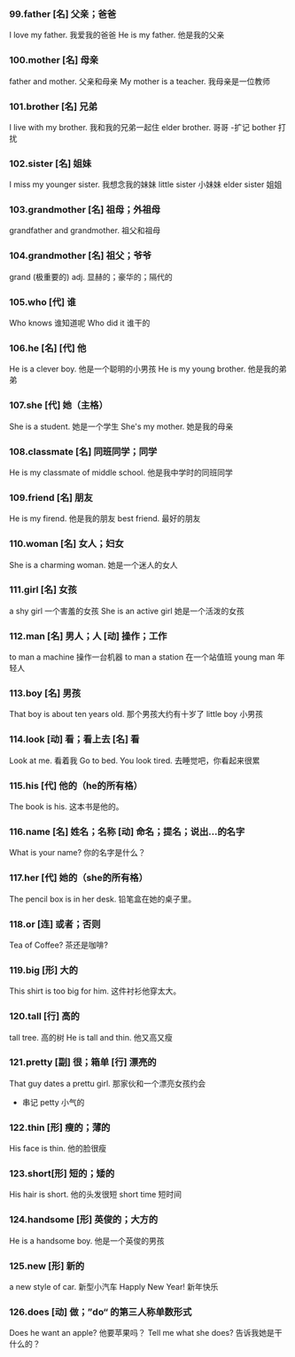 ### 99.father [名] 父亲；爸爸
I love my father. 我爱我的爸爸
He is my father. 他是我的父亲

### 100.mother [名] 母亲
father and mother. 父亲和母亲
My mother is a teacher. 我母亲是一位教师

### 101.brother [名] 兄弟
I live with my brother.  我和我的兄弟一起住
elder brother. 哥哥
-扩记
    bother 打扰

### 102.sister [名] 姐妹
I miss my younger sister. 我想念我的妹妹
little sister 小妹妹
elder sister 姐姐

### 103.grandmother [名] 祖母；外祖母
grandfather and grandmother. 祖父和祖母

### 104.grandmother [名] 祖父；爷爷
grand (极重要的) adj. 显赫的；豪华的；隔代的

### 105.who [代] 谁
Who knows  谁知道呢
Who did it  谁干的

### 106.he [名] [代] 他
He is a clever boy. 他是一个聪明的小男孩
He is my young brother. 他是我的弟弟

### 107.she [代] 她（主格）
She is a student. 她是一个学生
She's my mother. 她是我的母亲

### 108.classmate [名] 同班同学；同学
He is my classmate of middle school. 他是我中学时的同班同学

### 109.friend [名] 朋友
He is my firend. 他是我的朋友
best friend. 最好的朋友

### 110.woman [名] 女人；妇女
She is a charming woman. 她是一个迷人的女人

### 111.girl [名] 女孩
a shy girl  一个害羞的女孩
She is an active girl 她是一个活泼的女孩

### 112.man [名] 男人；人 [动] 操作；工作
to man a machine  操作一台机器
to man a station 在一个站值班
young man 年轻人

### 113.boy [名] 男孩
That boy is about ten years old. 那个男孩大约有十岁了
little boy 小男孩

### 114.look [动] 看；看上去 [名] 看
Look at me. 看着我
Go to bed. You look tired. 去睡觉吧，你看起来很累

### 115.his [代] 他的（he的所有格）
The book is his. 这本书是他的。

### 116.name [名] 姓名；名称 [动] 命名；提名；说出...的名字
What is your name? 你的名字是什么？

### 117.her [代] 她的（she的所有格）
The pencil box is in her desk. 铅笔盒在她的桌子里。

### 118.or [连] 或者；否则
Tea of Coffee? 茶还是咖啡?

### 119.big [形] 大的
This shirt is too big for him. 这件衬衫他穿太大。

### 120.tall [行] 高的
tall tree. 高的树
He is tall and thin. 他又高又瘦

### 121.pretty [副] 很；箱单 [行] 漂亮的
That guy dates a prettu girl. 那家伙和一个漂亮女孩约会
- 串记
petty 小气的

### 122.thin [形] 瘦的；薄的
His face is thin. 他的脸很瘦

### 123.short[形] 短的；矮的
His hair is short. 他的头发很短
short time 短时间

### 124.handsome [形] 英俊的；大方的
He is a handsome boy. 他是一个英俊的男孩

### 125.new [形] 新的
a new style of car. 新型小汽车
Happly New Year! 新年快乐

### 126.does [动] 做；”do“ 的第三人称单数形式
Does he want an apple? 他要苹果吗？
Tell me what she does? 告诉我她是干什么的？